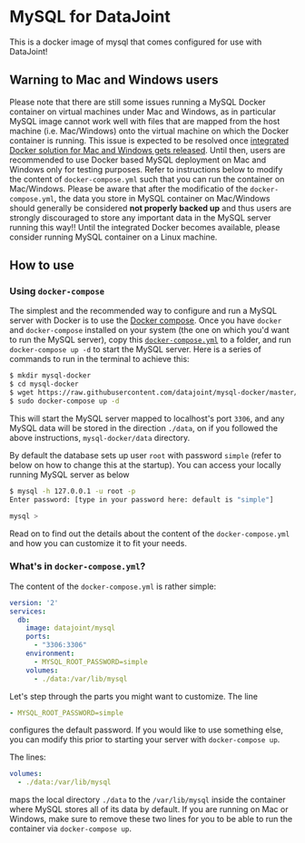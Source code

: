 # MySQL for DataJoint
This is a docker image of mysql that comes configured for use with DataJoint!

## Warning to Mac and Windows users
Please note that there are still some issues running a MySQL Docker container on virtual machines under Mac and Windows, as in particular MySQL image cannot work well with files that are mapped from the host machine (i.e. Mac/Windows) onto the virtual machine on which the Docker container is running. This issue is expected to be resolved once [integrated Docker solution for Mac and Windows gets released](https://blog.docker.com/2016/03/docker-for-mac-windows-beta/). Until then, users are recommended to use Docker based MySQL deployment on Mac and Windows only for testing purposes. Refer to instructions below to modify the content of `docker-compose.yml` such that you can run the container on Mac/Windows. Please be aware that after the modificatio of the `docker-compose.yml`, the data you store in MySQL container on Mac/Windows should generally be considered **not properly backed up** and thus users are strongly discouraged to store any important data in the MySQL server running this way!! Until the integrated Docker becomes available, please consider running MySQL container on a Linux machine.

## How to use

### Using `docker-compose`
The simplest and the recommended way to configure and run a MySQL server with Docker is to use the [Docker compose](https://docs.docker.com/compose/). Once you have `docker` and `docker-compose` installed on your system (the one on which you'd want to run the MySQL server), copy this [`docker-compose.yml`](https://raw.githubusercontent.com/datajoint/mysql-docker/master/docker-compose.yml) to a folder, and run `docker-compose up -d` to start the MySQL server. Here is a series of commands to run in the terminal to achieve this:

```bash
$ mkdir mysql-docker
$ cd mysql-docker
$ wget https://raw.githubusercontent.com/datajoint/mysql-docker/master/docker-compose.yml
$ sudo docker-compose up -d
```

This will start the MySQL server mapped to localhost's port `3306`, and any MySQL data will be stored in the direction `./data`, on if you followed the above instructions, `mysql-docker/data` directory. 

By default the database sets up user `root` with password `simple` (refer to below on how to change this at the startup). You can access your locally running MySQL server as below

```bash
$ mysql -h 127.0.0.1 -u root -p
Enter password: [type in your password here: default is "simple"]

mysql >
```

Read on to find out the details about the content of the `docker-compose.yml` and how you can customize it to fit your needs.

### What's in `docker-compose.yml`?
The content of the `docker-compose.yml` is rather simple:

```yml
version: '2'
services:
  db:
    image: datajoint/mysql
    ports:
      - "3306:3306"
    environment:
      - MYSQL_ROOT_PASSWORD=simple
    volumes:
      - ./data:/var/lib/mysql
```

Let's step through the parts you might want to customize. The line

```yml
- MYSQL_ROOT_PASSWORD=simple
```

configures the default password. If you would like to use something else, you can modify this prior to starting your server with `docker-compose up`.

The lines:

```yml
volumes:
  - ./data:/var/lib/mysql
```

maps the local directory `./data` to the `/var/lib/mysql` inside the container where MySQL stores all of its data by default. If you are running on Mac or Windows, make sure to remove these two lines for you to be able to run the container via `docker-compose up`.

